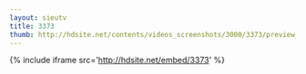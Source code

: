 ```yaml
---
layout: sieutv
title: 3373
thumb: http://hdsite.net/contents/videos_screenshots/3000/3373/preview_360p.mp4.jpg
---
```

{% include iframe src='http://hdsite.net/embed/3373' %}
 

